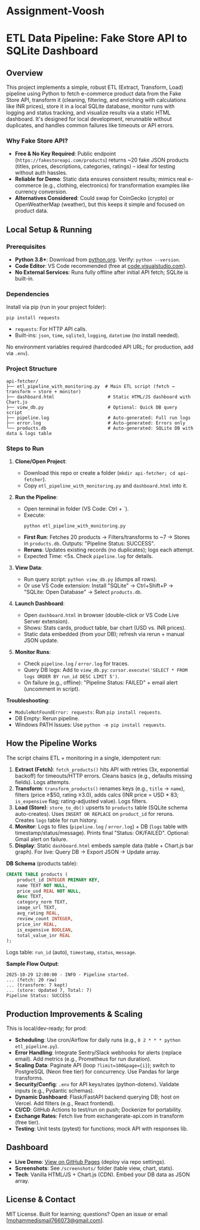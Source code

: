 # Assignment-Voosh
# ETL Data Pipeline: Fake Store API to SQLite Dashboard

## Overview
This project implements a simple, robust ETL (Extract, Transform, Load) pipeline using Python to fetch e-commerce product data from the Fake Store API, transform it (cleaning, filtering, and enriching with calculations like INR prices), store it in a local SQLite database, monitor runs with logging and status tracking, and visualize results via a static HTML dashboard. It's designed for local development, rerunnable without duplicates, and handles common failures like timeouts or API errors.

### Why Fake Store API?
- **Free & No Key Required**: Public endpoint (`https://fakestoreapi.com/products`) returns ~20 fake JSON products (titles, prices, descriptions, categories, ratings) – ideal for testing without auth hassles.
- **Reliable for Demo**: Static data ensures consistent results; mimics real e-commerce (e.g., clothing, electronics) for transformation examples like currency conversion.
- **Alternatives Considered**: Could swap for CoinGecko (crypto) or OpenWeatherMap (weather), but this keeps it simple and focused on product data.

## Local Setup & Running

### Prerequisites
- **Python 3.8+**: Download from [python.org](https://python.org). Verify: `python --version`.
- **Code Editor**: VS Code recommended (free at [code.visualstudio.com](https://code.visualstudio.com)).
- **No External Services**: Runs fully offline after initial API fetch; SQLite is built-in.

### Dependencies
Install via pip (run in your project folder):
```
pip install requests
```
- `requests`: For HTTP API calls.
- Built-ins: `json`, `time`, `sqlite3`, `logging`, `datetime` (no install needed).

No environment variables required (hardcoded API URL; for production, add via `.env`).

### Project Structure
```
api-fetcher/
├── etl_pipeline_with_monitoring.py  # Main ETL script (fetch → transform → store + monitor)
├── dashboard.html                    # Static HTML/JS dashboard with Chart.js
├── view_db.py                        # Optional: Quick DB query script
├── pipeline.log                      # Auto-generated: Full run logs
├── error.log                         # Auto-generated: Errors only
└── products.db                       # Auto-generated: SQLite DB with data & logs table
```

### Steps to Run
1. **Clone/Open Project**:
   - Download this repo or create a folder (`mkdir api-fetcher; cd api-fetcher`).
   - Copy `etl_pipeline_with_monitoring.py` and `dashboard.html` into it.

2. **Run the Pipeline**:
   - Open terminal in folder (VS Code: Ctrl + `).
   - Execute:
     ```
     python etl_pipeline_with_monitoring.py
     ```
   - **First Run**: Fetches 20 products → Filters/transforms to ~7 → Stores in `products.db`. Outputs: "Pipeline Status: SUCCESS".
   - **Reruns**: Updates existing records (no duplicates); logs each attempt.
   - Expected Time: <5s. Check `pipeline.log` for details.

3. **View Data**:
   - Run query script: `python view_db.py` (dumps all rows).
   - Or use VS Code extension: Install "SQLite" → Ctrl+Shift+P → "SQLite: Open Database" → Select `products.db`.

4. **Launch Dashboard**:
   - Open `dashboard.html` in browser (double-click or VS Code Live Server extension).
   - Shows: Stats cards, product table, bar chart (USD vs. INR prices).
   - Static data embedded (from your DB); refresh via rerun + manual JSON update.

5. **Monitor Runs**:
   - Check `pipeline.log` / `error.log` for traces.
   - Query DB logs: Add to `view_db.py`: `cursor.execute('SELECT * FROM logs ORDER BY run_id DESC LIMIT 5')`.
   - On failure (e.g., offline): "Pipeline Status: FAILED" + email alert (uncomment in script).

**Troubleshooting**:
- `ModuleNotFoundError: requests`: Run `pip install requests`.
- DB Empty: Rerun pipeline.
- Windows PATH Issues: Use `python -m pip install requests`.

## How the Pipeline Works
The script chains ETL + monitoring in a single, idempotent run:

1. **Extract (Fetch)**: `fetch_products()` hits API with retries (3x, exponential backoff) for timeouts/HTTP errors. Cleans basics (e.g., defaults missing fields). Logs attempts.
2. **Transform**: `transform_products()` renames keys (e.g., `title` → `name`), filters (price ≥$50, rating ≥3.0), adds calcs (INR price = USD * 83; `is_expensive` flag; rating-adjusted value). Logs filters.
3. **Load (Store)**: `store_to_db()` upserts to `products` table (SQLite schema auto-creates). Uses `INSERT OR REPLACE` on `product_id` for reruns. Creates `logs` table for run history.
4. **Monitor**: Logs to files (`pipeline.log` / `error.log`) + DB (`logs` table with timestamp/status/message). Prints final "Status: OK/FAILED". Optional: Gmail alert on failure.
5. **Display**: Static `dashboard.html` embeds sample data (table + Chart.js bar graph). For live: Query DB → Export JSON → Update array.

**DB Schema** (products table):
```sql
CREATE TABLE products (
    product_id INTEGER PRIMARY KEY,
    name TEXT NOT NULL,
    price_usd REAL NOT NULL,
    desc TEXT,
    category_norm TEXT,
    image_url TEXT,
    avg_rating REAL,
    review_count INTEGER,
    price_inr REAL,
    is_expensive BOOLEAN,
    total_value_inr REAL
);
```
Logs table: `run_id` (auto), `timestamp`, `status`, `message`.

**Sample Flow Output**:
```
2025-10-29 12:00:00 - INFO - Pipeline started.
... (fetch: 20 raw)
... (transform: 7 kept)
... (store: Updated 7, Total: 7)
Pipeline Status: SUCCESS
```

## Production Improvements & Scaling
This is local/dev-ready; for prod:

- **Scheduling**: Use cron/Airflow for daily runs (e.g., `0 2 * * * python etl_pipeline.py`).
- **Error Handling**: Integrate Sentry/Slack webhooks for alerts (replace email). Add metrics (e.g., Prometheus for run duration).
- **Scaling Data**: Paginate API (loop `?limit=100&page={i}`); switch to PostgreSQL (Neon free tier) for concurrency. Use Pandas for large transforms.
- **Security/Config**: `.env` for API keys/rates (python-dotenv). Validate inputs (e.g., Pydantic schemas).
- **Dynamic Dashboard**: Flask/FastAPI backend querying DB; host on Vercel. Add filters (e.g., React frontend).
- **CI/CD**: GitHub Actions to test/run on push; Dockerize for portability.
- **Exchange Rates**: Fetch live from exchangerate-api.com in transform (free tier).
- **Testing**: Unit tests (pytest) for functions; mock API with responses lib.

## Dashboard
- **Live Demo**: [View on GitHub Pages](https://yourusername.github.io/api-fetcher/dashboard.html) (deploy via repo settings).
- **Screenshots**: See `/screenshots/` folder (table view, chart, stats).
- **Tech**: Vanilla HTML/JS + Chart.js (CDN). Embed your DB data as JSON array.

## License & Contact
MIT License. Built for learning; questions? Open an issue or email [mohammedismail766073@gmail.com].
